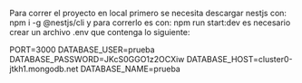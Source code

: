 Para correr el proyecto en local primero se necesita descargar nestjs con:
npm i -g @nestjs/cli
y para correrlo es con: npm run start:dev
es necesario crear un archivo .env que contenga lo siguiente:

PORT=3000
DATABASE_USER=prueba
DATABASE_PASSWORD=JKcS0GGO1z2OCXiw
DATABASE_HOST=cluster0-jtkh1.mongodb.net
DATABASE_NAME=prueba
